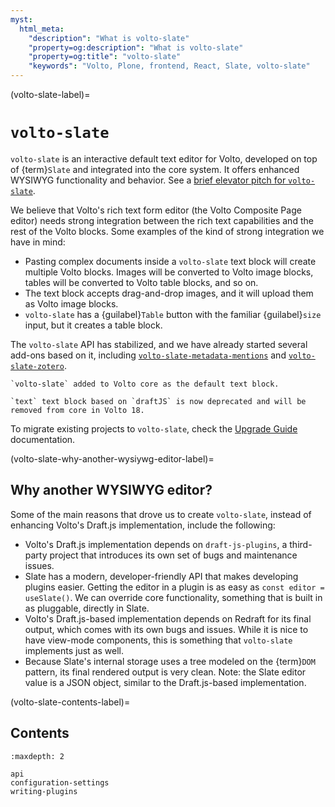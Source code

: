 ```yaml
---
myst:
  html_meta:
    "description": "What is volto-slate"
    "property=og:description": "What is volto-slate"
    "property=og:title": "volto-slate"
    "keywords": "Volto, Plone, frontend, React, Slate, volto-slate"
---
```


(volto-slate-label)=

# `volto-slate`

`volto-slate` is an interactive default text editor for Volto, developed on top of {term}`Slate` and integrated into the core system.
It offers enhanced WYSIWYG functionality and behavior.
See a [brief elevator pitch for `volto-slate`](https://www.youtube-nocookie.com/embed/SOz-rk5e4_w?privacy_mode=1).

We believe that Volto's rich text form editor (the Volto Composite Page editor) needs strong integration between the rich text capabilities and the rest of the Volto blocks.
Some examples of the kind of strong integration we have in mind:

-   Pasting complex documents inside a `volto-slate` text block will create multiple Volto blocks.
    Images will be converted to Volto image blocks, tables will be converted to Volto table blocks, and so on.
-   The text block accepts drag-and-drop images, and it will upload them as Volto image blocks.
-   `volto-slate` has a {guilabel}`Table` button with the familiar {guilabel}`size` input, but it creates a table block.

The `volto-slate` API has stabilized, and we have already started several add-ons based on it, including [`volto-slate-metadata-mentions`](https://github.com/eea/volto-slate-metadata-mentions/) and [`volto-slate-zotero`](https://github.com/eea/volto-slate-zotero).

```{versionadded} 16.0.0-alpha.15
`volto-slate` added to Volto core as the default text block.
```

```{deprecated} 16.0.0-alpha.15
`text` text block based on `draftJS` is now deprecated and will be removed from core in Volto 18.
``` 

To migrate existing projects to `volto-slate`, check the [Upgrade Guide](https://6.docs.plone.org/volto/upgrade-guide/index.html#volto-slate-is-now-in-core) documentation.



(volto-slate-why-another-wysiywg-editor-label)=

## Why another WYSIWYG editor?

Some of the main reasons that drove us to create `volto-slate`, instead of enhancing Volto's Draft.js implementation, include the following:

-   Volto's Draft.js implementation depends on `draft-js-plugins`, a third-party project that introduces its own set of bugs and maintenance issues.
-   Slate has a modern, developer-friendly API that makes developing plugins easier.
    Getting the editor in a plugin is as easy as `const editor = useSlate()`.
    We can override core functionality, something that is built in as pluggable, directly in Slate.
-   Volto's Draft.js-based implementation depends on Redraft for its final output, which comes with its own bugs and issues.
    While it is nice to have view-mode components, this is something that `volto-slate` implements just as well.
-   Because Slate's internal storage uses a tree modeled on the {term}`DOM` pattern, its final rendered output is very clean.
    Note: the Slate editor value is a JSON object, similar to the Draft.js-based implementation.


(volto-slate-contents-label)=

## Contents

```{toctree}
:maxdepth: 2

api
configuration-settings
writing-plugins
```